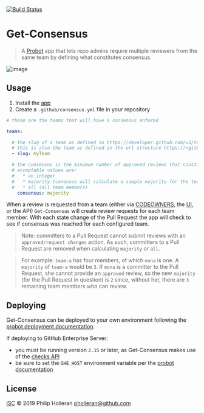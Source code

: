 [![Build Status](https://dev.azure.com/phholler/get-consensus/_apis/build/status/pholleran.get-consensus?branchName=master)](https://dev.azure.com/phholler/get-consensus/_build/latest?definitionId=3&branchName=master)

# Get-Consensus

> A [Probot](https://github.com/probot/probot) app that lets repo admins require multiple reviewers from the same team by defining what constitutes consensus.

![image](https://user-images.githubusercontent.com/4007128/52101103-c95f3b00-259f-11e9-942a-b0e41422e302.png)

## Usage

1. Install the [app](https://github.com/apps/get-consensus)
2. Create a `.github/consensus.yml` file in your repository

```yaml
# these are the teams that will have a consensus enfored

teams:

  # the slug of a team as defined in https://developer.github.com/v3/teams/#response
  # this is also the team as defined in the url structure https://<gitHubHost>/<org/<teams>/<slug>
  - slug: myTeam

  # the consensus is the minimum number of approved reviews that constitue a consensus
  # acceptable values are:
  #   * an integer
  #   * majority (conensus will calculate a simple majority for the team)
  #   * all (all team members)
    consensus: majority

```

When a review is requested from a team (either via [CODEOWNERS](https://help.github.com/articles/about-code-owners/), the [UI](https://help.github.com/articles/about-pull-request-reviews/#about-pull-request-reviews), or the API) `Get-Consensus` will create review requests for each team member. With each state change of the Pull Request the app will check to see if consensus was reached for each configured team.

> Note: committers to a Pull Request cannot submit reviews with an `approved/request changes` action. As such, committers to a Pull Request are removed when calculating `majority` or `all`.

> For example: `team-a` has four members, of which `mona` is one. A `majority` of `team-a` would be `3`. If `mona` is a committer to the Pull Request, she cannot provide an `approved` review, so the new `majority` (for the Pull Request in question) is `2` since, without her, there are `3` remaining team members who can review.

## Deploying

Get-Consensus can be deployed to your own environment following the [probot deployment documentation](https://probot.github.io/docs/deployment/).

If deploying to GitHub Enterprise Server:

* you must be running version `2.15` or later, as Get-Consensus makes use of the [checks API](https://developer.github.com/v3/checks/)
* be sure to set the `GHE_HOST` environment variable per the [probot documentation](https://probot.github.io/docs/github-api/#github-enterprise)

## License

[ISC](LICENSE) © 2019 Philip Holleran <pholleran@github.com>
